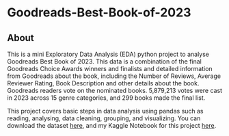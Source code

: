 # Goodreads-Best-Book-of-2023
## About
This is a mini Exploratory Data Analysis (EDA) python project to analyse Goodreads Best Book of 2023. This data is a combination of the final Goodreads Choice Awards winners and finalists and detailed information from Goodreads about the book, including the Number of Reviews, Average Reviewer Rating, Book Description and other details about the book. Goodreads readers vote on the nominated books. 5,879,213 votes were cast in 2023 across 15 genre categories, and 299 books made the final list.

This project covers basic steps in data analysis using pandas such as reading, analysing, data cleaning, grouping, and visualizing.
You can download the dataset [here](https://www.kaggle.com/datasets/brzy56/goodreads-choice-awards-2023-best-books-of-2023), and my Kaggle Notebook for this project [here](https://www.kaggle.com/code/rendangnoodle/goodreads-best-book-of-2023-eda).
